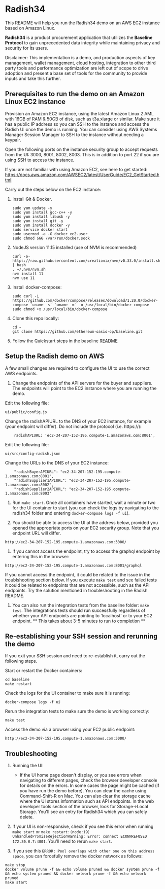 # Radish34

This README will help you run the Radish34 demo on an AWS EC2 instance based on Amazon Linux.

__Radish34__ is a product procurement application that utilizes the __Baseline Protocol__ to gain unprecedented data integrity while maintaining privacy and security for its users.

Disclaimer: This implementation is a demo, and production aspects of key management, wallet management, cloud hosting, integration to other third party tools and performance optimization are left out of scope to drive adoption and present a base set of tools for the community to provide inputs and take this further.

## Prerequisites to run the demo on an Amazon Linux EC2 instance

Provision an Amazon EC2 instance, using the latest Amazon Linux 2 AMI, with 16GB of RAM & 50GB of disk, such as t3a.xlarge or similar. Make sure it has a public IP address so you can SSH to the instance and access the Radish UI once the demo is running. You can consider using AWS Systems Manager Session Manager to SSH to the instance without needing a keypair.

Open the following ports on the instance security group to accept requests from the UI: 3000, 8001, 8002, 8003. This is in addition to port 22 if you are using SSH to access the instance.

If you are not familiar with using Amazon EC2, see here to get started: https://docs.aws.amazon.com/AWSEC2/latest/UserGuide/EC2_GetStarted.html

Carry out the steps below on the EC2 instance:
    
1.  Install Git & Docker. 
  
    ```
    sudo yum update -y
    sudo yum install gcc-c++ -y
    sudo yum install libusb -y
    sudo yum install git -y
    sudo yum install docker -y
    sudo service docker start
    sudo usermod -a -G docker ec2-user
    sudo chmod 666 /var/run/docker.sock
    ```

1. NodeJS version 11.15 installed (use of NVM is recommended)

    ```
    curl -o- https://raw.githubusercontent.com/creationix/nvm/v0.33.0/install.sh | bash
    . ~/.nvm/nvm.sh
    nvm install 11
    nvm use 11
    ```

1. Install docker-compose:

    ```
    sudo curl -L https://github.com/docker/compose/releases/download/1.20.0/docker-compose-`uname -s`-`uname -m` -o /usr/local/bin/docker-compose
    sudo chmod +x /usr/local/bin/docker-compose
    ```

1.  Clone this repo locally:

    ```
    cd ~
    git clone https://github.com/ethereum-oasis-op/baseline.git
    ```

1. Follow the Quickstart steps in the baseline [README](../README.md)

## Setup the Radish demo on AWS
A few small changes are required to configure the UI to use the correct AWS endpoints.

1. Change the endpoints of the API servers for the buyer and suppliers. The endpoints will point to the EC2 instance where you are running the demo.

Edit the following file:

`ui/public/config.js`

Change the radishAPIURL to the DNS of your EC2 instance, for example (your endpoint will differ). Do not include the protocol (i.e. https://):

```
    radishAPIURL: 'ec2-34-207-152-195.compute-1.amazonaws.com:8001',
```

Edit the following file:

`ui/src/config-radish.json`

Change the URLs to the DNS of your EC2 instance:

```
    "radishBuyerAPIURL": "ec2-34-207-152-195.compute-1.amazonaws.com:8001",
    "radishSupplier1APIURL": "ec2-34-207-152-195.compute-1.amazonaws.com:8002",
    "radishSupplier2APIURL": "ec2-34-207-152-195.compute-1.amazonaws.com:8003"
```

1. Run `make start`. Once all containers have started, wait a minute or two for the UI container to start (you can check the logs by navigating to the radish34 folder and entering `docker-compose logs -f ui`).

1. You should be able to access the UI at the address below, provided you opened the appropriate ports on your EC2 security group. Note that you endpoint URL will differ.

```
http://ec2-34-207-152-195.compute-1.amazonaws.com:3000/
```

1. If you cannot access the endpoint, try to access the graphql endpoint by entering this in the browser:

```
http://ec2-34-207-152-195.compute-1.amazonaws.com:8001/graphql
```

If you cannot access the endpoint, it could be related to the issue in the troublshooting section below. If you execute `make test` and see failed tests it could be related to endpoints that are not accessible, such as the API endpoints. Try the solution mentioned in troubleshooting in the Radish README.

1. You can also run the integration tests from the baseline folder: `make test`. The integrations tests should run successfully regardless of whether your API endpoints are pointing to 'localhost' or to your EC2 endpoint. ** This takes about 3-5 minutes to run to completion **

## Re-establishing your SSH session and rerunning the demo
If you exit your SSH session and need to re-establish it, carry out the following steps.

Start or restart the Docker containers:

```
cd baseline
make restart
```

Check the logs for the UI container to make sure it is running:

```
docker-compose logs -f ui
```
  
Rerun the integration tests to make sure the demo is working correctly:

```
make test
```

Access the demo via a browser using your EC2 public endpoint:

```
http://ec2-34-207-152-195.compute-1.amazonaws.com:3000/
```
   
## Troubleshooting

1. Running the UI
   - If the UI home page doesn't display, or you see errors when navigating to different pages, check the browser developer console for details on the errors. In some cases the page might be cached (if you have run the demo before). You can clear the cache using Command-Shift-R on Mac. You can also clear the storage cache where the UI stores information such as API endpoints. In the web developer tools section of the browser, look for Storage->Local Storage. You'll see an entry for Radish34 which you can safely delete.

1. If your UI is non-responsive, check if you see this error when running `make start` or `make restart`: `(node:19) UnhandledPromiseRejectionWarning: Error: connect ECONNREFUSED 172.30.0.7:4001`. You'll need to rerun `make start`.

1. If you see this `ERROR: Pool overlaps with other one on this address space`, you can forcefully remove the docker network as follows:

```
make stop
docker volume prune -f && echo volume pruned && docker system prune -f && echo system pruned && docker network prune -f && echo network pruned
make start
```


